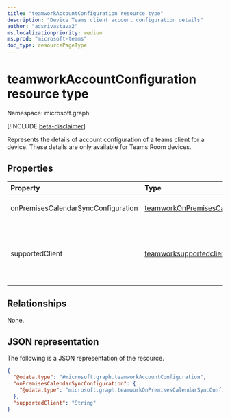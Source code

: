 ```yaml
---
title: "teamworkAccountConfiguration resource type"
description: "Device Teams client account configuration details"
author: "adsrivastava2"
ms.localizationpriority: medium
ms.prod: "microsoft-teams"
doc_type: resourcePageType
---
```


# teamworkAccountConfiguration resource type

Namespace: microsoft.graph

[!INCLUDE [beta-disclaimer](../../includes/beta-disclaimer.md)]

Represents the details of account configuration of a teams client for a device.
These details are only available for Teams Room devices.

## Properties
|Property|Type|Description|
|:---|:---|:---|
|onPremisesCalendarSyncConfiguration|[teamworkOnPremisesCalendarSyncConfiguration](../resources/teamworkonpremisescalendarsyncconfiguration.md)|Details of account used to sync calendar.|
|supportedClient|[teamworksupportedclient](teamworksupportedclient.md)|Supported Teams client. The possible values are: `unknown`, `skypeDefaultAndTeams`, `teamsDefaultAndSkype`, `skypeOnly`, `teamsOnly`, `unknownFutureValue`.|

## Relationships
None.

## JSON representation
The following is a JSON representation of the resource.
<!-- {
  "blockType": "resource",
  "@odata.type": "microsoft.graph.teamworkAccountConfiguration"
}
-->
``` json
{
  "@odata.type": "#microsoft.graph.teamworkAccountConfiguration",
  "onPremisesCalendarSyncConfiguration": {
    "@odata.type": "microsoft.graph.teamworkOnPremisesCalendarSyncConfiguration"
  },
  "supportedClient": "String"
}
```

